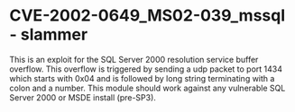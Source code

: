 # CVE-2002-0649_MS02-039_mssql - slammer  

This is an exploit for the SQL Server 2000 resolution service buffer overflow. This overflow is triggered by sending a udp packet to port 1434 which starts with 0x04 and is followed by long string terminating with a colon and a number. This module should work against any vulnerable SQL Server 2000 or MSDE install (pre-SP3).
